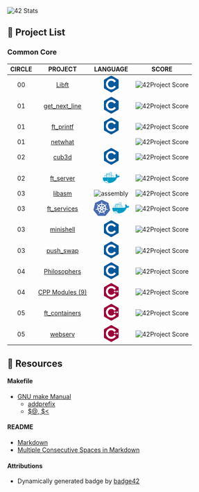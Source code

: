 ![42 Stats](https://badge42.herokuapp.com/api/stats/floogman?privacyEmail=true)

## :small_orange_diamond: Project List
### Common Core
CIRCLE | PROJECT | LANGUAGE | SCORE
:-----:|:-------:|:--------:|:-----:
00 | [Libft](./00_Libft) | <img src="https://raw.githubusercontent.com/devicons/devicon/master/icons/c/c-plain.svg" alt="c" width="40" height="40"/> | ![42Project Score](https://badge42.herokuapp.com/api/project/floogman/Libft)
01 | [get_next_line](./01_get_next_line) | <img src="https://raw.githubusercontent.com/devicons/devicon/master/icons/c/c-plain.svg" alt="c" width="40" height="40"/> | ![42Project Score](https://badge42.herokuapp.com/api/project/floogman/get_next_line)
01 | [ft_printf](./01_ft_printf) | <img src="https://raw.githubusercontent.com/devicons/devicon/master/icons/c/c-plain.svg" alt="c" width="40" height="40"/> | ![42Project Score](https://badge42.herokuapp.com/api/project/floogman/ft_printf)
01 | [netwhat](./01_netwhat) |  | ![42Project Score](https://badge42.herokuapp.com/api/project/floogman/netwhat)
02 | [cub3d](./02_cub3d) | <img src="https://raw.githubusercontent.com/devicons/devicon/master/icons/c/c-plain.svg" alt="c" width="40" height="40"/> | ![42Project Score](https://badge42.herokuapp.com/api/project/floogman/cub3d)
02 | [ft_server](./02_ft_server) | <img src="https://raw.githubusercontent.com/devicons/devicon/master/icons/docker/docker-plain.svg" alt="docker" width="40" height="40"/> | ![42Project Score](https://badge42.herokuapp.com/api/project/floogman/ft_server)
03 | [libasm](./03_libasm) | <img src="https://user-images.githubusercontent.com/59726559/135809308-9b1e2e09-58d2-4824-ab51-acc101845a57.png" alt="assembly" widht="40" height="40"/> | ![42Project Score](https://badge42.herokuapp.com/api/project/floogman/libasm)
03 | [ft_services](./03_ft_services) | <img src="https://raw.githubusercontent.com/devicons/devicon/master/icons/kubernetes/kubernetes-plain.svg" alt="kubernetes" width="40" height="40"/> <img src="https://raw.githubusercontent.com/devicons/devicon/master/icons/docker/docker-plain.svg" alt="docker" width="40" height="40"/> | ![42Project Score](https://badge42.herokuapp.com/api/project/floogman/ft_services)
03 | [minishell](./03_minishell) | <img src="https://raw.githubusercontent.com/devicons/devicon/master/icons/c/c-plain.svg" alt="c" width="40" height="40"/> | ![42Project Score](https://badge42.herokuapp.com/api/project/floogman/minishell)
03 | [push_swap](./03_push_swap) | <img src="https://raw.githubusercontent.com/devicons/devicon/master/icons/c/c-plain.svg" alt="c" width="40" height="40"/> | ![42Project Score](https://badge42.herokuapp.com/api/project/floogman/push_swap)
04 | [Philosophers](./04_Philosophers) | <img src="https://raw.githubusercontent.com/devicons/devicon/master/icons/c/c-plain.svg" alt="c" width="40" height="40"/> | ![42Project Score](https://badge42.herokuapp.com/api/project/floogman/Philosophers)
04 | [CPP Modules (9)](./04_CPP-Modules) | <img src="https://raw.githubusercontent.com/devicons/devicon/master/icons/cplusplus/cplusplus-plain.svg" alt="cpp" width="40" height="40"/> | ![42Project Score](https://badge42.herokuapp.com/api/project/floogman/CPP%20Module%2008)
05 | [ft_containers](./05_ft_containers) | <img src="https://raw.githubusercontent.com/devicons/devicon/master/icons/cplusplus/cplusplus-plain.svg" alt="cpp" width="40" height="40"/> | ![42Project Score](https://badge42.herokuapp.com/api/project/floogman/ft_containers)
05 | [webserv](./05_webserv) | <img src="https://raw.githubusercontent.com/devicons/devicon/master/icons/cplusplus/cplusplus-plain.svg" alt="cpp" width="40" height="40"/> | ![42Project Score](https://badge42.herokuapp.com/api/project/floogman/webserv)

## :small_orange_diamond: Resources
#### Makefile
- [GNU make Manual](https://www.gnu.org/software/make/manual/make.html)
    - [addprefix](https://www.gnu.org/software/make/manual/make.html#File-Name-Functions)
    - [$@, $<](https://www.gnu.org/software/make/manual/html_node/Automatic-Variables.html#Automatic-Variables)
#### README
- [Markdown](https://docs.github.com/en/github/writing-on-github/getting-started-with-writing-and-formatting-on-github/basic-writing-and-formatting-syntax)
- [Multiple Consecutive Spaces in Markdown](https://steemit.com/markdown/@jamesanto/how-to-add-multiple-spaces-between-texts-in-markdown)
#### Attributions
- Dynamically generated badge by [badge42](https://github.com/JaeSeoKim/badge42)
